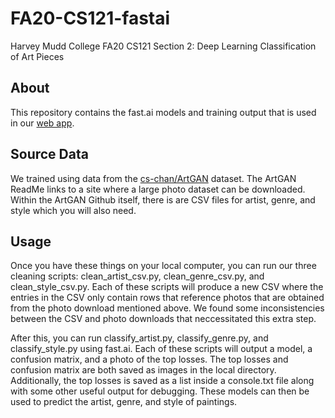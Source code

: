 # FA20-CS121-fastai

Harvey Mudd College FA20 CS121 Section 2: Deep Learning Classification
of Art Pieces

## About

This repository contains the fast.ai models and training output that
is used in our [web app](https://github.com/kiphenglim/FA20-CS121).


## Source Data

We trained using data from the
[cs-chan/ArtGAN](https://github.com/cs-chan/ArtGAN) dataset. The
ArtGAN ReadMe links to a site where a large photo dataset can be
downloaded. Within the ArtGAN Github itself, there is are CSV files
for artist, genre, and style which you will also need.


## Usage

Once you have these things on your local computer, you can run our
three cleaning scripts: clean_artist_csv.py, clean_genre_csv.py, and
clean_style_csv.py. Each of these scripts will produce a new CSV where
the entries in the CSV only contain rows that reference photos that
are obtained from the photo download mentioned above. We found some
inconsistencies between the CSV and photo downloads that neccessitated
this extra step.

After this, you can run classify_artist.py, classify_genre.py, and
classify_style.py using fast.ai. Each of these scripts will output a
model, a confusion matrix, and a photo of the top losses. The top
losses and confusion matrix are both saved as images in the local
directory. Additionally, the top losses is saved as a list inside a
console.txt file along with some other useful output for
debugging. These models can then be used to predict the artist, genre,
and style of paintings.
